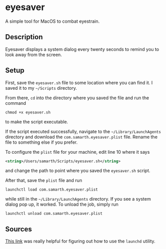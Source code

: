 # eyesaver
A simple tool for MacOS to combat eyestrain.

## Description
Eyesaver displays a system dialog every twenty seconds to remind you to look away from the screen.

## Setup
First, save the `eyesaver.sh` file to some location where you can find it. I saved it to my `~/Scripts` directory.

From there, `cd` into the directory where you saved the file and run the command

    chmod +x eyesaver.sh

to make the script executable.

If the script executed successfully, navigate to the `~/Library/LaunchAgents` directory and download the `com.samarth.eyesaver.plist` file. Rename the file to something else if you prefer.

To configure the `plist` file for your machine, edit line 10 where it says

```xml
<string>/Users/samarth/Scripts/eyesaver.sh</string>
```

and change the path to point where you saved the `eyesaver.sh` script.

After that, save the `plist` file and run

    launchctl load com.samarth.eyesaver.plist

while still in the `~/Library/LaunchAgents` directory. If you see a system dialog pop up, it worked. To unload the job, simply run 

    launchctl unload com.samarth.eyesaver.plist


## Sources
[This link](https://alvinalexander.com/mac-os-x/mac-osx-startup-crontab-launchd-jobs) was really helpful for figuring out how to use the `launchd` utility.
